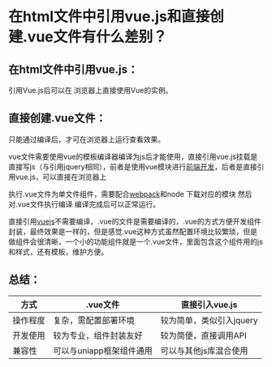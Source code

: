 # **在html文件中引用vue.js和直接创建.vue文件有什么差别？**

## 在html文件中引用vue.js：

引用Vue.js后可以在 浏览器上直接使用Vue的实例。

## 直接创建.vue文件：

只能通过编译后，才可在浏览器上运行查看效果。

vue文件需要使用vue的模板编译器编译为js后才能使用，直接引用vue.js挂载是直接写js（与引用jquery相同），前者是使用vue模块进行[前端开发](https://so.csdn.net/so/search?q=%E5%89%8D%E7%AB%AF%E5%BC%80%E5%8F%91&spm=1001.2101.3001.7020)，后者是直接引用vue.js，可以直接在浏览器上

执行.vue文件为单文件组件，需要配合[webpack](https://so.csdn.net/so/search?q=webpack&spm=1001.2101.3001.7020)和node 下载对应的模块 然后对.vue文件执行编译 编译完成后可以正常运行。

直接引用[vuejs](https://so.csdn.net/so/search?q=vuejs&spm=1001.2101.3001.7020)不需要编译，.vue的文件是需要编译的，.vue的方式方便开发组件封装，最终效果是一样的，但是感觉.vue这种方式虽然配置环境比较繁琐，但是做组件会很清晰，一个小的功能组件就是一个.vue文件，里面包含这个组件用的js 和样式，还有模板，维护方便。

## 总结：

| 方式     | .vue文件                 | 直接引入vue.js           |
| -------- | ------------------------ | ------------------------ |
| 操作程度 | 复杂，需配置部署环境     | 较为简单，类似引入jquery |
| 开发使用 | 较为专业，组件封装友好   | 较为简便，直接调用API    |
| 兼容性   | 可以与uniapp框架组件通用 | 可以与其他js库混合使用   |
